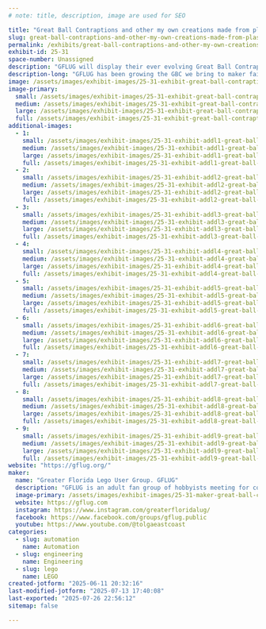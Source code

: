 ```yaml
---
# note: title, description, image are used for SEO

title: "Great Ball Contraptions and other my own creations made from plastic bricks"
slug: great-ball-contraptions-and-other-my-own-creations-made-from-plastic-bricks
permalink: /exhibits/great-ball-contraptions-and-other-my-own-creations-made-from-plastic-bricks/
exhibit-id: 25-31
space-number: Unassigned
description: "GFLUG will display their ever evolving Great Ball Contraptions . More modules are added each year."
description-long: "GFLUG has been growing the GBC we bring to maker faire Orlando each year.  In addition we will be exhibiting some other my own creations that demonstrate what creativity can be displayed with the LEGO brick."
image: /assets/images/exhibit-images/25-31-exhibit-great-ball-contraptions-and-other-my-own-creations-made-from-plastic-bricks-img-5931-large.jpeg
image-primary: 
  small: /assets/images/exhibit-images/25-31-exhibit-great-ball-contraptions-and-other-my-own-creations-made-from-plastic-bricks-img-5931-small.jpeg
  medium: /assets/images/exhibit-images/25-31-exhibit-great-ball-contraptions-and-other-my-own-creations-made-from-plastic-bricks-img-5931-medium.jpeg
  large: /assets/images/exhibit-images/25-31-exhibit-great-ball-contraptions-and-other-my-own-creations-made-from-plastic-bricks-img-5931-large.jpeg
  full: /assets/images/exhibit-images/25-31-exhibit-great-ball-contraptions-and-other-my-own-creations-made-from-plastic-bricks-img-5931-full.jpeg
additional-images: 
  - 1:
    small: /assets/images/exhibit-images/25-31-exhibit-addl1-great-ball-contraptions-and-other-my-own-creations-made-from-plastic-bricks-img-5930-small.jpeg
    medium: /assets/images/exhibit-images/25-31-exhibit-addl1-great-ball-contraptions-and-other-my-own-creations-made-from-plastic-bricks-img-5930-medium.jpeg
    large: /assets/images/exhibit-images/25-31-exhibit-addl1-great-ball-contraptions-and-other-my-own-creations-made-from-plastic-bricks-img-5930-large.jpeg
    full: /assets/images/exhibit-images/25-31-exhibit-addl1-great-ball-contraptions-and-other-my-own-creations-made-from-plastic-bricks-img-5930-full.jpeg
  - 2:
    small: /assets/images/exhibit-images/25-31-exhibit-addl2-great-ball-contraptions-and-other-my-own-creations-made-from-plastic-bricks-img-5928-small.jpeg
    medium: /assets/images/exhibit-images/25-31-exhibit-addl2-great-ball-contraptions-and-other-my-own-creations-made-from-plastic-bricks-img-5928-medium.jpeg
    large: /assets/images/exhibit-images/25-31-exhibit-addl2-great-ball-contraptions-and-other-my-own-creations-made-from-plastic-bricks-img-5928-large.jpeg
    full: /assets/images/exhibit-images/25-31-exhibit-addl2-great-ball-contraptions-and-other-my-own-creations-made-from-plastic-bricks-img-5928-full.jpeg
  - 3:
    small: /assets/images/exhibit-images/25-31-exhibit-addl3-great-ball-contraptions-and-other-my-own-creations-made-from-plastic-bricks-img-5432-small.jpeg
    medium: /assets/images/exhibit-images/25-31-exhibit-addl3-great-ball-contraptions-and-other-my-own-creations-made-from-plastic-bricks-img-5432-medium.jpeg
    large: /assets/images/exhibit-images/25-31-exhibit-addl3-great-ball-contraptions-and-other-my-own-creations-made-from-plastic-bricks-img-5432-large.jpeg
    full: /assets/images/exhibit-images/25-31-exhibit-addl3-great-ball-contraptions-and-other-my-own-creations-made-from-plastic-bricks-img-5432-full.jpeg
  - 4:
    small: /assets/images/exhibit-images/25-31-exhibit-addl4-great-ball-contraptions-and-other-my-own-creations-made-from-plastic-bricks-img-1833-small.jpeg
    medium: /assets/images/exhibit-images/25-31-exhibit-addl4-great-ball-contraptions-and-other-my-own-creations-made-from-plastic-bricks-img-1833-medium.jpeg
    large: /assets/images/exhibit-images/25-31-exhibit-addl4-great-ball-contraptions-and-other-my-own-creations-made-from-plastic-bricks-img-1833-large.jpeg
    full: /assets/images/exhibit-images/25-31-exhibit-addl4-great-ball-contraptions-and-other-my-own-creations-made-from-plastic-bricks-img-1833-full.jpeg
  - 5:
    small: /assets/images/exhibit-images/25-31-exhibit-addl5-great-ball-contraptions-and-other-my-own-creations-made-from-plastic-bricks-img-8502-small.jpeg
    medium: /assets/images/exhibit-images/25-31-exhibit-addl5-great-ball-contraptions-and-other-my-own-creations-made-from-plastic-bricks-img-8502-medium.jpeg
    large: /assets/images/exhibit-images/25-31-exhibit-addl5-great-ball-contraptions-and-other-my-own-creations-made-from-plastic-bricks-img-8502-large.jpeg
    full: /assets/images/exhibit-images/25-31-exhibit-addl5-great-ball-contraptions-and-other-my-own-creations-made-from-plastic-bricks-img-8502-full.jpeg
  - 6:
    small: /assets/images/exhibit-images/25-31-exhibit-addl6-great-ball-contraptions-and-other-my-own-creations-made-from-plastic-bricks-img-1831-small.jpeg
    medium: /assets/images/exhibit-images/25-31-exhibit-addl6-great-ball-contraptions-and-other-my-own-creations-made-from-plastic-bricks-img-1831-medium.jpeg
    large: /assets/images/exhibit-images/25-31-exhibit-addl6-great-ball-contraptions-and-other-my-own-creations-made-from-plastic-bricks-img-1831-large.jpeg
    full: /assets/images/exhibit-images/25-31-exhibit-addl6-great-ball-contraptions-and-other-my-own-creations-made-from-plastic-bricks-img-1831-full.jpeg
  - 7:
    small: /assets/images/exhibit-images/25-31-exhibit-addl7-great-ball-contraptions-and-other-my-own-creations-made-from-plastic-bricks-img-5933-small.jpeg
    medium: /assets/images/exhibit-images/25-31-exhibit-addl7-great-ball-contraptions-and-other-my-own-creations-made-from-plastic-bricks-img-5933-medium.jpeg
    large: /assets/images/exhibit-images/25-31-exhibit-addl7-great-ball-contraptions-and-other-my-own-creations-made-from-plastic-bricks-img-5933-large.jpeg
    full: /assets/images/exhibit-images/25-31-exhibit-addl7-great-ball-contraptions-and-other-my-own-creations-made-from-plastic-bricks-img-5933-full.jpeg
  - 8:
    small: /assets/images/exhibit-images/25-31-exhibit-addl8-great-ball-contraptions-and-other-my-own-creations-made-from-plastic-bricks-72073416810-256a941b-d7d4-434d-800b-c293752470ee-small.jpeg
    medium: /assets/images/exhibit-images/25-31-exhibit-addl8-great-ball-contraptions-and-other-my-own-creations-made-from-plastic-bricks-72073416810-256a941b-d7d4-434d-800b-c293752470ee-medium.jpeg
    large: /assets/images/exhibit-images/25-31-exhibit-addl8-great-ball-contraptions-and-other-my-own-creations-made-from-plastic-bricks-72073416810-256a941b-d7d4-434d-800b-c293752470ee-large.jpeg
    full: /assets/images/exhibit-images/25-31-exhibit-addl8-great-ball-contraptions-and-other-my-own-creations-made-from-plastic-bricks-72073416810-256a941b-d7d4-434d-800b-c293752470ee-full.jpeg
  - 9:
    small: /assets/images/exhibit-images/25-31-exhibit-addl9-great-ball-contraptions-and-other-my-own-creations-made-from-plastic-bricks-img-5934-small.jpeg
    medium: /assets/images/exhibit-images/25-31-exhibit-addl9-great-ball-contraptions-and-other-my-own-creations-made-from-plastic-bricks-img-5934-medium.jpeg
    large: /assets/images/exhibit-images/25-31-exhibit-addl9-great-ball-contraptions-and-other-my-own-creations-made-from-plastic-bricks-img-5934-large.jpeg
    full: /assets/images/exhibit-images/25-31-exhibit-addl9-great-ball-contraptions-and-other-my-own-creations-made-from-plastic-bricks-img-5934-full.jpeg
website: "https://gflug.org/"
maker: 
  name: "Greater Florida Lego User Group. GFLUG"
  description: "GFLUG is an adult fan group of hobbyists meeting for collaborative builds , public displays, and fellowship around the Lego hobby. We are an official recognized LEGO user group or RLUG . We meet regularly to promote the hobby and demonstrate all things that can be done with little plastic bricks."
  image-primary: /assets/images/exhibit-images/25-31-maker-great-ball-contraptions-and-other-my-own-creations-made-from-plastic-bricks-img-3411-medium.jpeg
  website: https://gflug.com
  instagram: https://www.instagram.com/greaterfloridalug/
  facebook: https://www.facebook.com/groups/gflug.public
  youtube: https://www.youtube.com/@tolgaeastcoast
categories: 
  - slug: automation
    name: Automation
  - slug: engineering
    name: Engineering
  - slug: lego
    name: LEGO
created-jotform: "2025-06-11 20:32:16"
last-modified-jotform: "2025-07-13 17:40:08"
last-exported: "2025-07-26 22:56:12"
sitemap: false

---
```

